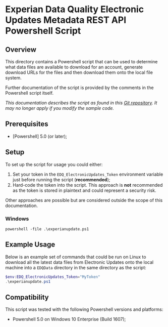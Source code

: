 # Experian Data Quality Electronic Updates Metadata REST API Powershell Script

## Overview

This directory contains a Powershell script that can be used to determine what data files are available to download for an account, generate download URLs for the files and then download them onto the local file system.

Further documentation of the script is provided by the comments in the Powershell script itself.

*This documentation describes the script as found in this [Git repository](https://github.com/experiandataquality/electronicupdates). It may no longer apply if you modify the sample code.*

## Prerequisites

 * [Powershell] 5.0 (or later);

## Setup

To set up the script for usage you could either:

 1. Set your token in the ```EDQ_ElectronicUpdates_Token``` environment variable just before running the script (**recommended**);
 1. Hard-code the token into the script. This approach is **not** recommended as the token is stored in plaintext and could represent a security risk.

Other approaches are possible but are considered outside the scope of this documentation.

### Windows

```batchfile
powershell -file .\experianupdate.ps1
```

## Example Usage

Below is an example set of commands that could be run on Linux to download all the latest data files from Electronic Updates onto the local machine into a ```EDQData``` directory in the same directory as the script:

```powershell
$env:EDQ_ElectronicUpdates_Token="MyToken"
.\experianupdate.ps1
```

## Compatibility

This script was tested with the following Powershell versions and platforms:

 * Powershell 5.0 on Windows 10 Enterprise (Build 1607);
